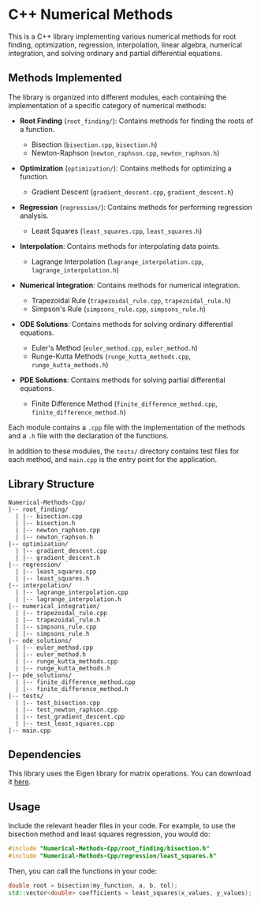 # C++ Numerical Methods

This is a C++ library implementing various numerical methods for root finding, optimization, regression, interpolation, linear algebra, numerical integration, and solving ordinary and partial differential equations.

## Methods Implemented

The library is organized into different modules, each containing the implementation of a specific category of numerical methods:

- **Root Finding** (`root_finding/`): Contains methods for finding the roots of a function.
  - Bisection (`bisection.cpp`, `bisection.h`)
  - Newton-Raphson (`newton_raphson.cpp`, `newton_raphson.h`)

- **Optimization** (`optimization/`): Contains methods for optimizing a function.
  - Gradient Descent (`gradient_descent.cpp`, `gradient_descent.h`)

- **Regression** (`regression/`): Contains methods for performing regression analysis.
  - Least Squares (`least_squares.cpp`, `least_squares.h`)

- **Interpolation**: Contains methods for interpolating data points.
  - Lagrange Interpolation (`lagrange_interpolation.cpp`, `lagrange_interpolation.h`)

- **Numerical Integration**: Contains methods for numerical integration.
  - Trapezoidal Rule (`trapezoidal_rule.cpp`, `trapezoidal_rule.h`)
  - Simpson's Rule (`simpsons_rule.cpp`, `simpsons_rule.h`)

- **ODE Solutions**: Contains methods for solving ordinary differential equations.
  - Euler's Method (`euler_method.cpp`, `euler_method.h`)
  - Runge-Kutta Methods (`runge_kutta_methods.cpp`, `runge_kutta_methods.h`)

- **PDE Solutions**: Contains methods for solving partial differential equations.
  - Finite Difference Method (`finite_difference_method.cpp`, `finite_difference_method.h`)

Each module contains a `.cpp` file with the implementation of the methods and a `.h` file with the declaration of the functions.

In addition to these modules, the `tests/` directory contains test files for each method, and `main.cpp` is the entry point for the application.

## Library Structure

```
Numerical-Methods-Cpp/
|-- root_finding/
  | |-- bisection.cpp
  | |-- bisection.h
  | |-- newton_raphson.cpp
  | |-- newton_raphson.h
|-- optimization/
  | |-- gradient_descent.cpp
  | |-- gradient_descent.h
|-- regression/
  | |-- least_squares.cpp
  | |-- least_squares.h
|-- interpolation/
  | |-- lagrange_interpolation.cpp
  | |-- lagrange_interpolation.h
|-- numerical_integration/
  | |-- trapezoidal_rule.cpp
  | |-- trapezoidal_rule.h
  | |-- simpsons_rule.cpp
  | |-- simpsons_rule.h
|-- ode_solutions/
  | |-- euler_method.cpp
  | |-- euler_method.h
  | |-- runge_kutta_methods.cpp
  | |-- runge_kutta_methods.h
|-- pde_solutions/
  | |-- finite_difference_method.cpp
  | |-- finite_difference_method.h
|-- tests/
  | |-- test_bisection.cpp
  | |-- test_newton_raphson.cpp
  | |-- test_gradient_descent.cpp
  | |-- test_least_squares.cpp
|-- main.cpp

```

## Dependencies

This library uses the Eigen library for matrix operations. You can download it [here](http://eigen.tuxfamily.org/index.php?title=Main_Page).

## Usage

Include the relevant header files in your code. For example, to use the bisection method and least squares regression, you would do:

```cpp
#include "Numerical-Methods-Cpp/root_finding/bisection.h"
#include "Numerical-Methods-Cpp/regression/least_squares.h"
```

Then, you can call the functions in your code:

```cpp
double root = bisection(my_function, a, b, tol);
std::vector<double> coefficients = least_squares(x_values, y_values);
```

